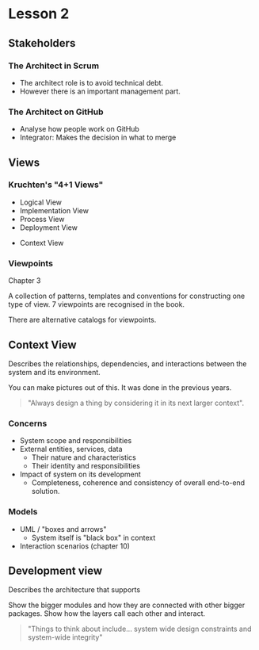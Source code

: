 # Lesson 2

## Stakeholders
### The Architect in Scrum

 - The architect role is to avoid technical debt.
 - However there is an important management part.

### The Architect on GitHub
 - Analyse how people work on GitHub
 - Integrator: Makes the decision in what to merge

## Views
### Kruchten's "4+1 Views"

 - Logical View
 - Implementation View
 - Process View
 - Deployment View
 + Context View

### Viewpoints
Chapter 3

A collection of patterns, templates and conventions for constructing one type of view. 7 viewpoints are recognised in the book.

There are alternative catalogs for viewpoints.

## Context View

Describes the relationships, dependencies, and interactions between the system and its environment. 

You can make pictures out of this. It was done in the previous years.

> "Always design a thing by considering it in its next larger context".

### Concerns
 - System scope and responsibilities
 - External entities, services, data
    - Their nature and characteristics
    - Their identity and responsibilities
 - Impact of system on its development
    - Completeness, coherence and consistency of overall end-to-end solution.

### Models
 - UML / "boxes and arrows"
    - System itself is "black box" in context
 - Interaction scenarios (chapter 10)

## Development view
Describes the architecture that supports

Show the bigger modules and how they are connected with other bigger packages. Show how the layers call each other and interact.

> "Things to think about include... system wide design constraints and 
> system-wide integrity"
